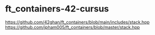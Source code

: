 # ft_containers-42-cursus

https://github.com/42ghan/ft_containers/blob/main/includes/stack.hpp
https://github.com/jpham005/ft_containers/blob/master/stack.hpp
